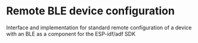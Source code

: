 # Remote BLE device configuration
Interface and implementation for standard remote configuration of a device with an BLE as a component for the ESP-idf/adf SDK

